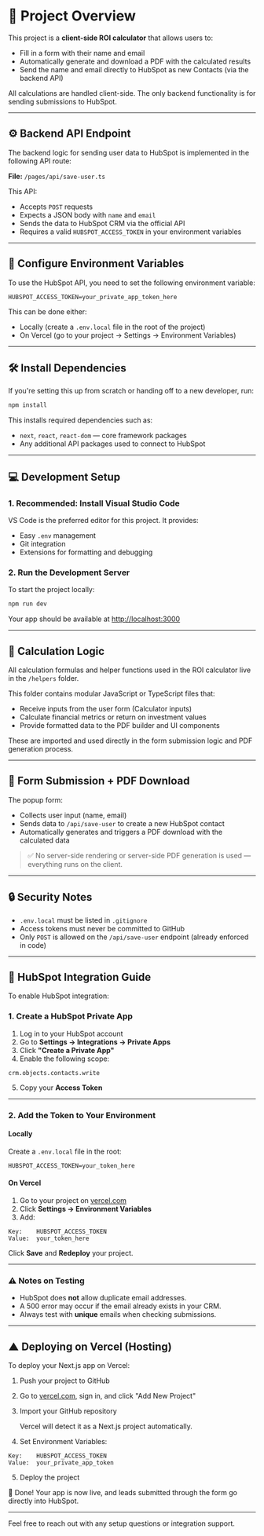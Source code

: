 # 📄 Project Overview

This project is a **client-side ROI calculator** that allows users to:

* Fill in a form with their name and email
* Automatically generate and download a PDF with the calculated results
* Send the name and email directly to HubSpot as new Contacts (via the backend API)

All calculations are handled client-side. The only backend functionality is for sending submissions to HubSpot.

---

## ⚙️ Backend API Endpoint

The backend logic for sending user data to HubSpot is implemented in the following API route:

**File:** `/pages/api/save-user.ts`

This API:

* Accepts `POST` requests
* Expects a JSON body with `name` and `email`
* Sends the data to HubSpot CRM via the official API
* Requires a valid `HUBSPOT_ACCESS_TOKEN` in your environment variables

---

## 🔐 Configure Environment Variables

To use the HubSpot API, you need to set the following environment variable:

```env
HUBSPOT_ACCESS_TOKEN=your_private_app_token_here
```

This can be done either:

* Locally (create a `.env.local` file in the root of the project)
* On Vercel (go to your project → Settings → Environment Variables)

---

## 🛠️ Install Dependencies

If you're setting this up from scratch or handing off to a new developer, run:

```bash
npm install
```

This installs required dependencies such as:

* `next`, `react`, `react-dom` — core framework packages
* Any additional API packages used to connect to HubSpot

---

## 💻 Development Setup

### 1. Recommended: Install Visual Studio Code

VS Code is the preferred editor for this project. It provides:

* Easy `.env` management
* Git integration
* Extensions for formatting and debugging

### 2. Run the Development Server

To start the project locally:

```bash
npm run dev
```

Your app should be available at [http://localhost:3000](http://localhost:3000)

---

## 🧲 Calculation Logic

All calculation formulas and helper functions used in the ROI calculator live in the `/helpers` folder.

This folder contains modular JavaScript or TypeScript files that:

* Receive inputs from the user form (Calculator inputs)
* Calculate financial metrics or return on investment values
* Provide formatted data to the PDF builder and UI components

These are imported and used directly in the form submission logic and PDF generation process.

---

## 📩 Form Submission + PDF Download

The popup form:

* Collects user input (name, email)
* Sends data to `/api/save-user` to create a new HubSpot contact
* Automatically generates and triggers a PDF download with the calculated data

> ✅ No server-side rendering or server-side PDF generation is used — everything runs on the client.

---

## 🔒 Security Notes

* `.env.local` must be listed in `.gitignore`
* Access tokens must never be committed to GitHub
* Only `POST` is allowed on the `/api/save-user` endpoint (already enforced in code)

---

## 🔗 HubSpot Integration Guide

To enable HubSpot integration:

### 1. Create a HubSpot Private App

1. Log in to your HubSpot account
2. Go to **Settings → Integrations → Private Apps**
3. Click **"Create a Private App"**
4. Enable the following scope:

```
crm.objects.contacts.write
```

5. Copy your **Access Token**

---

### 2. Add the Token to Your Environment

#### Locally

Create a `.env.local` file in the root:

```env
HUBSPOT_ACCESS_TOKEN=your_token_here
```

#### On Vercel

1. Go to your project on [vercel.com](https://vercel.com)
2. Click **Settings → Environment Variables**
3. Add:

```
Key:    HUBSPOT_ACCESS_TOKEN
Value:  your_token_here
```

Click **Save** and **Redeploy** your project.

---

### ⚠️ Notes on Testing

* HubSpot does **not** allow duplicate email addresses.
* A 500 error may occur if the email already exists in your CRM.
* Always test with **unique** emails when checking submissions.

---

## ▲ Deploying on Vercel (Hosting)

To deploy your Next.js app on Vercel:

1. Push your project to GitHub

2. Go to [vercel.com](https://vercel.com), sign in, and click "Add New Project"

3. Import your GitHub repository

   Vercel will detect it as a Next.js project automatically.

4. Set Environment Variables:

```
Key:    HUBSPOT_ACCESS_TOKEN
Value:  your_private_app_token
```

5. Deploy the project

📅 Done! Your app is now live, and leads submitted through the form go directly into HubSpot.

---

Feel free to reach out with any setup questions or integration support.
